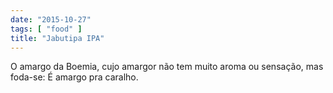 ```yaml
---
date: "2015-10-27"
tags: [ "food" ]
title: "Jabutipa IPA"
---
```

O amargo da Boemia, cujo amargor não tem muito aroma ou sensação, mas foda-se: É amargo pra caralho.
